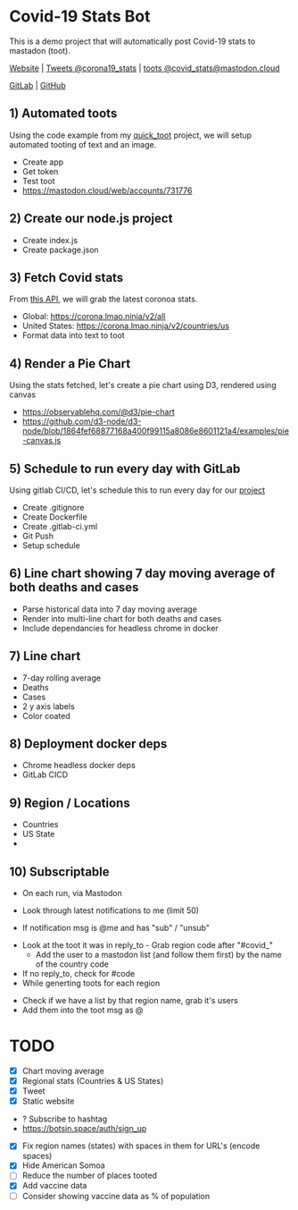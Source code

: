# Covid-19 Stats Bot

This is a demo project that will automatically post Covid-19 stats to mastadon (toot).

[Website](https://covid.yanoagenda.com) | [Tweets @corona19_stats](https://twitter.com/corona19_stats) | [toots @covid_stats@mastodon.cloud](https://mastodon.cloud/@covid_stats)

[GitLab](https://gitlab.com/comster/covid19_stats) | [GitHub](https://github.com/comster/covid19_stats)

## 1) Automated toots

Using the code example from my [quick_toot](https://github.com/comster/quick_toot) project, we will setup automated tooting of text and an image.

- Create app
- Get token
- Test toot 
- https://mastodon.cloud/web/accounts/731776

## 2) Create our node.js project

- Create index.js
- Create package.json


## 3) Fetch Covid stats

From [this API](https://corona.lmao.ninja/), we will grab the latest coronoa stats.

- Global: https://corona.lmao.ninja/v2/all
- United States: https://corona.lmao.ninja/v2/countries/us
- Format data into text to toot


## 4) Render a Pie Chart

Using the stats fetched, let's create a pie chart using D3, rendered using canvas

- https://observablehq.com/@d3/pie-chart
- https://github.com/d3-node/d3-node/blob/1864fef68877168a400f99115a8086e8601121a4/examples/pie-canvas.js


## 5) Schedule to run every day with GitLab

Using gitlab CI/CD, let's schedule this to run every day for our [project](https://gitlab.com/comster/covid19_stats)

- Create .gitignore
- Create Dockerfile
- Create .gitlab-ci.yml
- Git Push
- Setup schedule


## 6) Line chart showing 7 day moving average of both deaths and cases

- Parse historical data into 7 day moving average
- Render into multi-line chart for both deaths and cases
- Include dependancies for headless chrome in docker


## 7) Line chart

- 7-day rolling average
- Deaths
- Cases
- 2 y axis labels
- Color coated


## 8) Deployment docker deps

- Chrome headless docker deps
- GitLab CICD


## 9) Region / Locations

- Countries
- US State
- 

## 10) Subscriptable

- On each run, via Mastodon
 + Look through latest notifications to me (limit 50)
  - If notification msg is @me and has "sub" / "unsub"
   + Look at the toot it was in reply_to
    - Grab region code after "#covid_"
      - Add the user to a mastodon list (and follow them first) by the name of the country code
   + If no reply_to, check for #code
 + While generting toots for each region
  - Check if we have a list by that region name, grab it's users
  - Add them into the toot msg as @


# TODO

- [x] Chart moving average
- [x] Regional stats (Countries & US States)
- [x] Tweet
- [x] Static website
- ? Subscribe to hashtag
- https://botsin.space/auth/sign_up
- [x] Fix region names (states) with spaces in them for URL's (encode spaces)
- [x] Hide American Somoa
- [ ] Reduce the number of places tooted
- [x] Add vaccine data
- [ ] Consider showing vaccine data as % of population
